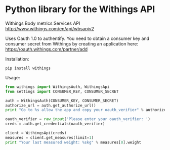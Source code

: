 # Python library for the Withings API

Withings Body metrics Services API
<http://www.withings.com/en/api/wbsapiv2>

Uses Oauth 1.0 to authentify. You need to obtain a consumer key
and consumer secret from Withings by creating an application
here: <https://oauth.withings.com/partner/add>

Installation:

    pip install withings

Usage:

``` python
from withings import WithingsAuth, WithingsApi
from settings import CONSUMER_KEY, CONSUMER_SECRET

auth = WithingsAuth(CONSUMER_KEY, CONSUMER_SECRET)
authorize_url = auth.get_authorize_url()
print "Go to %s allow the app and copy your oauth_verifier" % authorize_url

oauth_verifier = raw_input('Please enter your oauth_verifier: ')
creds = auth.get_credentials(oauth_verifier)

client = WithingsApi(creds)
measures = client.get_measures(limit=1)
print "Your last measured weight: %skg" % measures[0].weight 
```
